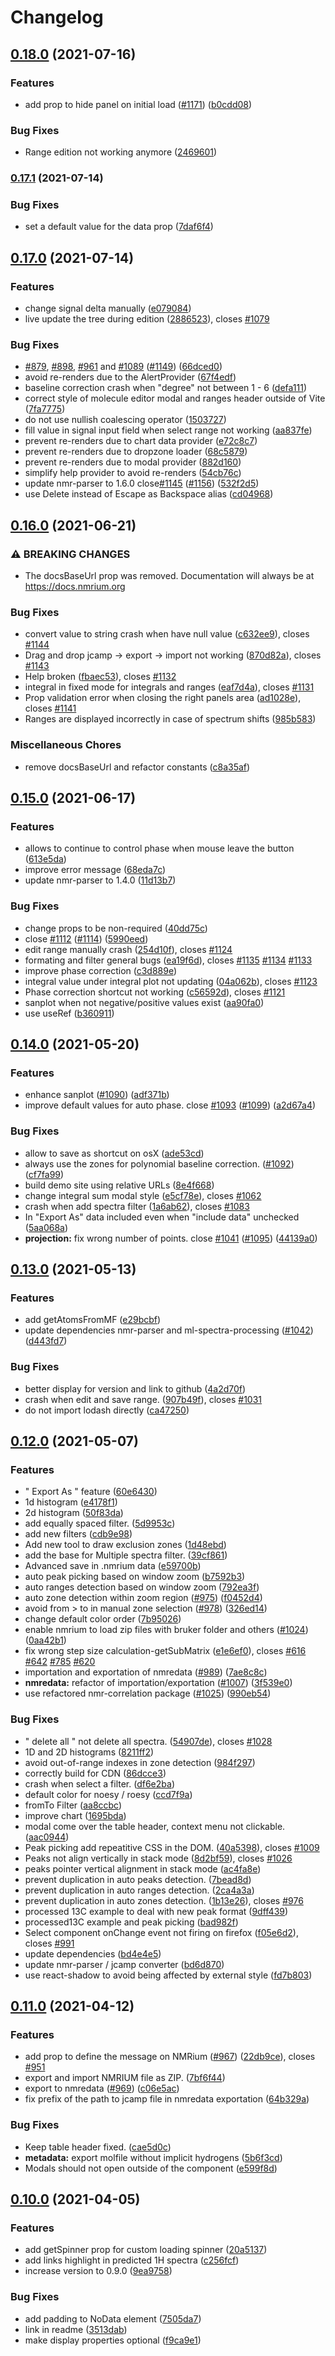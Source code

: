 # Changelog

## [0.18.0](https://www.github.com/cheminfo/nmrium/compare/v0.17.1...v0.18.0) (2021-07-16)


### Features

* add prop to hide panel on initial load ([#1171](https://www.github.com/cheminfo/nmrium/issues/1171)) ([b0cdd08](https://www.github.com/cheminfo/nmrium/commit/b0cdd08a1b427ce6d73b5f84dd721a1d14113dcd))


### Bug Fixes

* Range edition not working anymore ([2469601](https://www.github.com/cheminfo/nmrium/commit/2469601f3cd946edcfb6bb78cbebfe2718d3d2f4))

### [0.17.1](https://www.github.com/cheminfo/nmrium/compare/v0.17.0...v0.17.1) (2021-07-14)


### Bug Fixes

* set a default value for the data prop ([7daf6f4](https://www.github.com/cheminfo/nmrium/commit/7daf6f455eab1ed3b1bf14040cc5b1672de70b91))

## [0.17.0](https://www.github.com/cheminfo/nmrium/compare/v0.16.0...v0.17.0) (2021-07-14)


### Features

* change signal delta manually ([e079084](https://www.github.com/cheminfo/nmrium/commit/e079084cb6d62c7aa365ce10ab64e2b2948cc780))
* live update the tree during edition ([2886523](https://www.github.com/cheminfo/nmrium/commit/2886523a6994e0051fc7d9821d2c7616dd571cf2)), closes [#1079](https://www.github.com/cheminfo/nmrium/issues/1079)


### Bug Fixes

* [#879](https://www.github.com/cheminfo/nmrium/issues/879), [#898](https://www.github.com/cheminfo/nmrium/issues/898), [#961](https://www.github.com/cheminfo/nmrium/issues/961) and [#1089](https://www.github.com/cheminfo/nmrium/issues/1089) ([#1149](https://www.github.com/cheminfo/nmrium/issues/1149)) ([66dced0](https://www.github.com/cheminfo/nmrium/commit/66dced0b785625a8eaa00f80850af8476b6b428c))
* avoid re-renders due to the AlertProvider ([67f4edf](https://www.github.com/cheminfo/nmrium/commit/67f4edfa8da8c86e46134590335c8b0d6d035977))
* baseline correction crash when "degree" not between 1 - 6 ([defa111](https://www.github.com/cheminfo/nmrium/commit/defa111d9d4ecbdc893daec0896b6fb22c1e9c5f))
* correct style of molecule editor modal and ranges header outside of Vite ([7fa7775](https://www.github.com/cheminfo/nmrium/commit/7fa77753f7a3d6c7d79b5370ee7830a0ab5bec7f))
* do not use nullish coalescing operator ([1503727](https://www.github.com/cheminfo/nmrium/commit/150372717efe684efe715dfcfec51235b3a70b85))
* fill value in  signal input field when select range not working ([aa837fe](https://www.github.com/cheminfo/nmrium/commit/aa837fe2a76f993ba3dcacb5c19fbe22319a6961))
* prevent re-renders due to chart data provider ([e72c8c7](https://www.github.com/cheminfo/nmrium/commit/e72c8c718d14e375013022007d4018b1baf68074))
* prevent re-renders due to dropzone loader ([68c5879](https://www.github.com/cheminfo/nmrium/commit/68c58791dc531ada2779e5fd99aab7f77d195056))
* prevent re-renders due to modal provider ([882d160](https://www.github.com/cheminfo/nmrium/commit/882d160d2661ece9974739a9c29e4e85db073920))
* simplify help provider to avoid re-renders ([54cb76c](https://www.github.com/cheminfo/nmrium/commit/54cb76c082bf08df549760d75ee8458ac60834b1))
* update nmr-parser to 1.6.0 close[#1145](https://www.github.com/cheminfo/nmrium/issues/1145) ([#1156](https://www.github.com/cheminfo/nmrium/issues/1156)) ([532f2d5](https://www.github.com/cheminfo/nmrium/commit/532f2d5cffb352544f049bde97c357a43c17e1a3))
* use Delete instead of Escape as Backspace alias ([cd04968](https://www.github.com/cheminfo/nmrium/commit/cd049689d5acfa1ea8231791480b9bfedc5098de))

## [0.16.0](https://www.github.com/cheminfo/nmrium/compare/v0.15.0...v0.16.0) (2021-06-21)


### ⚠ BREAKING CHANGES

* The docsBaseUrl prop was removed. Documentation will always be at https://docs.nmrium.org

### Bug Fixes

* convert value to string crash when have null value ([c632ee9](https://www.github.com/cheminfo/nmrium/commit/c632ee98359f9b58dac3f001a857500ce29c9398)), closes [#1144](https://www.github.com/cheminfo/nmrium/issues/1144)
* Drag and drop jcamp -> export -> import not working ([870d82a](https://www.github.com/cheminfo/nmrium/commit/870d82a1a3cfc0d9a7d1d72d27d4f451612d4a56)), closes [#1143](https://www.github.com/cheminfo/nmrium/issues/1143)
* Help broken ([fbaec53](https://www.github.com/cheminfo/nmrium/commit/fbaec535c2ed6c44be355bc4cc24ac6d52604552)), closes [#1132](https://www.github.com/cheminfo/nmrium/issues/1132)
* integral in fixed mode for integrals and ranges ([eaf7d4a](https://www.github.com/cheminfo/nmrium/commit/eaf7d4af23b9841c721da0c740978d04c9522f08)), closes [#1131](https://www.github.com/cheminfo/nmrium/issues/1131)
* Prop validation error when closing the right panels area ([ad1028e](https://www.github.com/cheminfo/nmrium/commit/ad1028e384714ebee0b9413b351d7396fbb1129e)), closes [#1141](https://www.github.com/cheminfo/nmrium/issues/1141)
* Ranges are displayed incorrectly in case of spectrum shifts ([985b583](https://www.github.com/cheminfo/nmrium/commit/985b5830e76bb86a89229a13d4b46b4d170cc5c5))


### Miscellaneous Chores

* remove docsBaseUrl and refactor constants ([c8a35af](https://www.github.com/cheminfo/nmrium/commit/c8a35af896bc483e80ba4fd1410de5985174b93f))

## [0.15.0](https://www.github.com/cheminfo/nmrium/compare/v0.14.0...v0.15.0) (2021-06-17)


### Features

* allows to continue to control phase when mouse leave the button ([613e5da](https://www.github.com/cheminfo/nmrium/commit/613e5da80b1c454c5cbc92de1c682b04c8eee9e5))
* improve error message ([68eda7c](https://www.github.com/cheminfo/nmrium/commit/68eda7c67368f3b4c7eea2366300afe34bfbe27e))
* update nmr-parser to 1.4.0 ([11d13b7](https://www.github.com/cheminfo/nmrium/commit/11d13b7985471d0ff16e64d1c85730e691314606))


### Bug Fixes

* change props to be non-required ([40dd75c](https://www.github.com/cheminfo/nmrium/commit/40dd75c9bb966d0f00475c900431458ee2519391))
* close [#1112](https://www.github.com/cheminfo/nmrium/issues/1112) ([#1114](https://www.github.com/cheminfo/nmrium/issues/1114)) ([5990eed](https://www.github.com/cheminfo/nmrium/commit/5990eedd0a4df4768bd6bf9bac685ccc993afebe))
* edit range manually crash ([254d10f](https://www.github.com/cheminfo/nmrium/commit/254d10fd9718887201062e8afb573c7d0c7962b4)), closes [#1124](https://www.github.com/cheminfo/nmrium/issues/1124)
* formating and filter general bugs ([ea19f6d](https://www.github.com/cheminfo/nmrium/commit/ea19f6db1b79d9cfd16c842c3fa3e73c6b6bead2)), closes [#1135](https://www.github.com/cheminfo/nmrium/issues/1135) [#1134](https://www.github.com/cheminfo/nmrium/issues/1134) [#1133](https://www.github.com/cheminfo/nmrium/issues/1133)
* improve phase correction ([c3d889e](https://www.github.com/cheminfo/nmrium/commit/c3d889ebe21eba02bac71c65d4646417807c9b96))
* integral value under integral plot not updating ([04a062b](https://www.github.com/cheminfo/nmrium/commit/04a062be16d6f82e23098c970596ad7183ce3f14)), closes [#1123](https://www.github.com/cheminfo/nmrium/issues/1123)
* Phase correction shortcut not working ([c56592d](https://www.github.com/cheminfo/nmrium/commit/c56592d238576eb6d1e074586087c487d81f41fe)), closes [#1121](https://www.github.com/cheminfo/nmrium/issues/1121)
* sanplot when not negative/positive values exist ([aa90fa0](https://www.github.com/cheminfo/nmrium/commit/aa90fa0c0e080f2be9190addc3bc745eb432c76f))
* use useRef ([b360911](https://www.github.com/cheminfo/nmrium/commit/b360911047fb9885a077863b86d882536f775382))

## [0.14.0](https://www.github.com/cheminfo/nmrium/compare/v0.13.0...v0.14.0) (2021-05-20)


### Features

* enhance sanplot ([#1090](https://www.github.com/cheminfo/nmrium/issues/1090)) ([adf371b](https://www.github.com/cheminfo/nmrium/commit/adf371b8f72d38c2a3eac74d447961f32bdb6e7c))
* improve default values for auto phase. close [#1093](https://www.github.com/cheminfo/nmrium/issues/1093) ([#1099](https://www.github.com/cheminfo/nmrium/issues/1099)) ([a2d67a4](https://www.github.com/cheminfo/nmrium/commit/a2d67a40119467da7d4931cfa118d1488a83a404))


### Bug Fixes

* allow to save as shortcut on osX ([ade53cd](https://www.github.com/cheminfo/nmrium/commit/ade53cdde82430ddd1ba0fd4be8d503fa79ed30d))
* always use the zones for polynomial baseline correction. ([#1092](https://www.github.com/cheminfo/nmrium/issues/1092)) ([cf7fa99](https://www.github.com/cheminfo/nmrium/commit/cf7fa99f5852f06a3be604e976df036591a23609))
* build demo site using relative URLs ([8e4f668](https://www.github.com/cheminfo/nmrium/commit/8e4f668498a982f3a24ffc4c041ad1edf5eb2ffc))
* change integral sum modal style ([e5cf78e](https://www.github.com/cheminfo/nmrium/commit/e5cf78e4e86c2b0dfec2909dab64d4f2344609b5)), closes [#1062](https://www.github.com/cheminfo/nmrium/issues/1062)
* crash when add spectra filter ([1a6ab62](https://www.github.com/cheminfo/nmrium/commit/1a6ab62e2f75590590761cacd61a19a3ba76c0ae)), closes [#1083](https://www.github.com/cheminfo/nmrium/issues/1083)
* In "Export As" data included even when "include data" unchecked ([5aa068a](https://www.github.com/cheminfo/nmrium/commit/5aa068a6c486f815d7c3cdbbcc997224113da7f0))
* **projection:** fix wrong number of points. close [#1041](https://www.github.com/cheminfo/nmrium/issues/1041) ([#1095](https://www.github.com/cheminfo/nmrium/issues/1095)) ([44139a0](https://www.github.com/cheminfo/nmrium/commit/44139a049363d6987b869985689c000d44ab8ae0))

## [0.13.0](https://www.github.com/cheminfo/nmrium/compare/v0.12.0...v0.13.0) (2021-05-13)


### Features

* add getAtomsFromMF ([e29bcbf](https://www.github.com/cheminfo/nmrium/commit/e29bcbf56fcbf89ae76fbb1c37f485b606d03140))
* update dependencies nmr-parser and ml-spectra-processing ([#1042](https://www.github.com/cheminfo/nmrium/issues/1042)) ([d443fd7](https://www.github.com/cheminfo/nmrium/commit/d443fd7e3bd9d34ecf9ccaa7e38153bef9e4f802))


### Bug Fixes

* better display for version and link to github ([4a2d70f](https://www.github.com/cheminfo/nmrium/commit/4a2d70fbfc674451b6b3b30f89ab5c77285b05c9))
* crash when edit and save range. ([907b49f](https://www.github.com/cheminfo/nmrium/commit/907b49f214f1d26dc47c536d8f6500be97c8ebd7)), closes [#1031](https://www.github.com/cheminfo/nmrium/issues/1031)
* do not import lodash directly ([ca47250](https://www.github.com/cheminfo/nmrium/commit/ca47250f078bc6d138ca4013076d148e739a5d8c))

## [0.12.0](https://www.github.com/cheminfo/nmrium/compare/v0.11.0...v0.12.0) (2021-05-07)


### Features

* " Export As " feature ([60e6430](https://www.github.com/cheminfo/nmrium/commit/60e6430fafd6ae7a40dddf4ba3cf66c1425cdd06))
* 1d histogram ([e4178f1](https://www.github.com/cheminfo/nmrium/commit/e4178f1f780eb55e7d9cbe6db59e5d4fd93e9134))
* 2d histogram ([50f83da](https://www.github.com/cheminfo/nmrium/commit/50f83dab4ed176dde8c9ed56e225b72d28610d5a))
* add equally spaced filter. ([5d9953c](https://www.github.com/cheminfo/nmrium/commit/5d9953c6722efd45d02a4810324fe6976f74a822))
* add new filters ([cdb9e98](https://www.github.com/cheminfo/nmrium/commit/cdb9e987ab12de0084e8040ca40a89ba84bf6624))
* Add new tool to draw exclusion zones ([1d48ebd](https://www.github.com/cheminfo/nmrium/commit/1d48ebdd425ef9a97b3dc2d28225f3fba1b2e859))
* add the base for Multiple spectra filter. ([39cf861](https://www.github.com/cheminfo/nmrium/commit/39cf861610a29931bb4040b32b22eaee5123ef4c))
* Advanced save in .nmrium data ([e59700b](https://www.github.com/cheminfo/nmrium/commit/e59700bb60fedd3546c72a5af0956664a0b00bd5))
* auto peak picking based on window zoom ([b7592b3](https://www.github.com/cheminfo/nmrium/commit/b7592b34efbf20caa239ea6e233b0441a730a480))
* auto ranges detection based on window zoom ([792ea3f](https://www.github.com/cheminfo/nmrium/commit/792ea3fdccc10152f064a2385f0754b38151e108))
* auto zone detection within zoom region ([#975](https://www.github.com/cheminfo/nmrium/issues/975)) ([f0452d4](https://www.github.com/cheminfo/nmrium/commit/f0452d493b74eacd07cd8f509086376e0e3338aa))
* avoid from > to in manual zone selection ([#978](https://www.github.com/cheminfo/nmrium/issues/978)) ([326ed14](https://www.github.com/cheminfo/nmrium/commit/326ed1452904d95d09f7a26adab71cce1d8285c6))
* change default color order ([7b95026](https://www.github.com/cheminfo/nmrium/commit/7b950263395370342fa7b2a6a33695db143b8f52))
* enable nmrium to load zip files with bruker folder and others ([#1024](https://www.github.com/cheminfo/nmrium/issues/1024)) ([0aa42b1](https://www.github.com/cheminfo/nmrium/commit/0aa42b1d492f518f77c944f64585899ab00cee60))
* fix wrong step size calculation-getSubMatrix ([e1e6ef0](https://www.github.com/cheminfo/nmrium/commit/e1e6ef08c58b6f0d98912e7747947faf6e15498b)), closes [#616](https://www.github.com/cheminfo/nmrium/issues/616) [#642](https://www.github.com/cheminfo/nmrium/issues/642) [#785](https://www.github.com/cheminfo/nmrium/issues/785) [#620](https://www.github.com/cheminfo/nmrium/issues/620)
* importation and exportation of nmredata ([#989](https://www.github.com/cheminfo/nmrium/issues/989)) ([7ae8c8c](https://www.github.com/cheminfo/nmrium/commit/7ae8c8cddce061023328c84224c728f2c1cabcb8))
* **nmredata:** refactor of importation/exportation ([#1007](https://www.github.com/cheminfo/nmrium/issues/1007)) ([3f539e0](https://www.github.com/cheminfo/nmrium/commit/3f539e08952bf6ab0406e6edc71ffc48096e8fa4))
* use refactored nmr-correlation package ([#1025](https://www.github.com/cheminfo/nmrium/issues/1025)) ([990eb54](https://www.github.com/cheminfo/nmrium/commit/990eb54b96130a740b26bd4a12104ba5abddfcf8))


### Bug Fixes

* " delete all " not delete all spectra. ([54907de](https://www.github.com/cheminfo/nmrium/commit/54907dec21890b74cb7eaee849c13571f8d5388e)), closes [#1028](https://www.github.com/cheminfo/nmrium/issues/1028)
* 1D and 2D histograms ([8211ff2](https://www.github.com/cheminfo/nmrium/commit/8211ff21026f6444676963c5b76d9f8a0501577a))
* avoid out-of-range indexes in zone detection ([984f297](https://www.github.com/cheminfo/nmrium/commit/984f297f7ad577f4a36909a3121ab05e58c7f66f))
* correctly build for CDN ([86dcce3](https://www.github.com/cheminfo/nmrium/commit/86dcce3a7b705df1d55d80a98429394a30385195))
* crash when select a filter. ([df6e2ba](https://www.github.com/cheminfo/nmrium/commit/df6e2baeced0caa0fd33283d8372cc1c0cde76fc))
* default color for noesy / roesy ([ccd7f9a](https://www.github.com/cheminfo/nmrium/commit/ccd7f9aa368691f7ea01a3f500bd1cb0862069a5))
* fromTo Filter ([aa8ccbc](https://www.github.com/cheminfo/nmrium/commit/aa8ccbc3961e083813df1150924c1a07c55f91fc))
* improve chart ([1695bda](https://www.github.com/cheminfo/nmrium/commit/1695bda0972bd6040393380f9a19cbc6667da33d))
* modal come over the table header, context menu not clickable. ([aac0944](https://www.github.com/cheminfo/nmrium/commit/aac094449a1ec9573a0f65f11301db4071394a39))
* Peak picking add repeatitive CSS in the DOM. ([40a5398](https://www.github.com/cheminfo/nmrium/commit/40a539894fb5929d2184d236de8bd66fd71cb5c8)), closes [#1009](https://www.github.com/cheminfo/nmrium/issues/1009)
* Peaks not align vertically in stack mode ([8d2bf59](https://www.github.com/cheminfo/nmrium/commit/8d2bf59f81024121c2c93a88886e955b915bbdf5)), closes [#1026](https://www.github.com/cheminfo/nmrium/issues/1026)
* peaks pointer vertical alignment in stack mode ([ac4fa8e](https://www.github.com/cheminfo/nmrium/commit/ac4fa8e0cba16ae52cb04e4777053df963826b02))
* prevent duplication in auto peaks detection. ([7bead8d](https://www.github.com/cheminfo/nmrium/commit/7bead8dbbbe94f2092c6e35e33998794115e6ba1))
* prevent duplication in auto ranges detection. ([2ca4a3a](https://www.github.com/cheminfo/nmrium/commit/2ca4a3aef6ca432d539312870ebe69875027dcee))
* prevent duplication in auto zones detection. ([1b13e26](https://www.github.com/cheminfo/nmrium/commit/1b13e262cbc10ed67a4f24ba3abadd60447596a8)), closes [#976](https://www.github.com/cheminfo/nmrium/issues/976)
* processed 13C example to deal with new peak format ([9dff439](https://www.github.com/cheminfo/nmrium/commit/9dff4391b5546ed6ca64f42ef301c5bdf37eb5e4))
* processed13C example and peak picking ([bad982f](https://www.github.com/cheminfo/nmrium/commit/bad982fe1701d1a39b98fdbec7d805badffd8930))
* Select component onChange event not firing on firefox ([f05e6d2](https://www.github.com/cheminfo/nmrium/commit/f05e6d2ac774620790327fa4852233db6ef98e3b)), closes [#991](https://www.github.com/cheminfo/nmrium/issues/991)
* update dependencies ([bd4e4e5](https://www.github.com/cheminfo/nmrium/commit/bd4e4e54aa4af97f83fe8184326ec1e70568298b))
* update nmr-parser / jcamp converter ([bd6d870](https://www.github.com/cheminfo/nmrium/commit/bd6d870e2223223f1cf46f960b045c100dfbbb80))
* use react-shadow to avoid being affected by external style ([fd7b803](https://www.github.com/cheminfo/nmrium/commit/fd7b803a4a567797caf258c2fee1210655f4fd00))

## [0.11.0](https://www.github.com/cheminfo/nmrium/compare/v0.10.0...v0.11.0) (2021-04-12)


### Features

* add prop to define the message on NMRium ([#967](https://www.github.com/cheminfo/nmrium/issues/967)) ([22db9ce](https://www.github.com/cheminfo/nmrium/commit/22db9ce6edaf4529fc563b107c9830d7b1d25b4f)), closes [#951](https://www.github.com/cheminfo/nmrium/issues/951)
* export and import NMRIUM file as ZIP. ([7bf6f44](https://www.github.com/cheminfo/nmrium/commit/7bf6f44b39122060b202a24030e2d3607f7c755d))
* export to nmredata ([#969](https://www.github.com/cheminfo/nmrium/issues/969)) ([c06e5ac](https://www.github.com/cheminfo/nmrium/commit/c06e5acfd19ec5c3c8e23a6ee3ee84e35c41650a))
* fix prefix of the path to jcamp file in nmredata exportation ([64b329a](https://www.github.com/cheminfo/nmrium/commit/64b329afcbdba237e7fd0d1f85dd87de66a6f0b6))


### Bug Fixes

* Keep table header fixed. ([cae5d0c](https://www.github.com/cheminfo/nmrium/commit/cae5d0c07086b0fde616e8d0798ebfb522ff19a5))
* **metadata:** export molfile without implicit hydrogens ([5b6f3cd](https://www.github.com/cheminfo/nmrium/commit/5b6f3cde97db43dd0d80db200ed69bb468565b43))
* Modals should not open outside of the component ([e599f8d](https://www.github.com/cheminfo/nmrium/commit/e599f8d7cbf896aa80b6c0f8083390997a616f01))

## [0.10.0](https://www.github.com/cheminfo/nmrium/compare/v0.9.0...v0.10.0) (2021-04-05)


### Features

* add getSpinner prop for custom loading spinner ([20a5137](https://www.github.com/cheminfo/nmrium/commit/20a51371b083f11f5128c352666a8c49666a8fa9))
* add links highlight in predicted 1H spectra ([c256fcf](https://www.github.com/cheminfo/nmrium/commit/c256fcf62159bbef05c10f9f91e2287aea3349f4))
* increase version to 0.9.0 ([9ea9758](https://www.github.com/cheminfo/nmrium/commit/9ea97585dbf4f78766fa1618f271ff15aa816774))


### Bug Fixes

* add padding to NoData element ([7505da7](https://www.github.com/cheminfo/nmrium/commit/7505da7153b3124c6d765c906bc847c4d0c28198))
* link in readme ([3513dab](https://www.github.com/cheminfo/nmrium/commit/3513dabde8a51e551fd02540429aa1eff154b56f))
* make display properties optional ([f9ca9e1](https://www.github.com/cheminfo/nmrium/commit/f9ca9e1972e2fa73e10da91ffbdd3079c74169ca))
